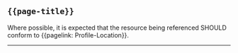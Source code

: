 ## <code>{{page-title}}</code>

Where possible, it is expected that the resource being referenced SHOULD conform to {{pagelink: Profile-Location}}.

---